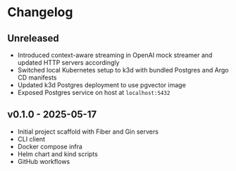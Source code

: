 # Changelog

## Unreleased
- Introduced context-aware streaming in OpenAI mock streamer and updated HTTP servers accordingly
- Switched local Kubernetes setup to k3d with bundled Postgres and Argo CD manifests
- Updated k3d Postgres deployment to use pgvector image
- Exposed Postgres service on host at `localhost:5432`

## v0.1.0 - 2025-05-17
- Initial project scaffold with Fiber and Gin servers
- CLI client
- Docker compose infra
- Helm chart and kind scripts
- GitHub workflows

